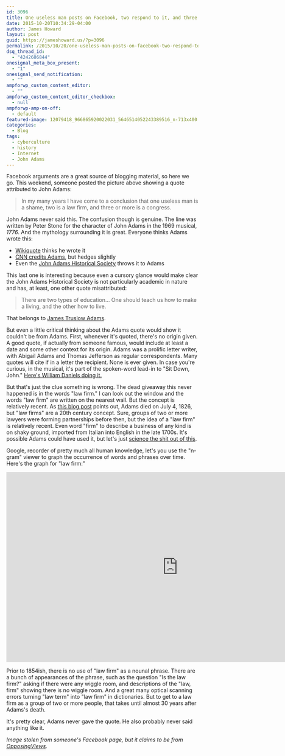 ```yaml
---
id: 3096
title: One useless man posts on Facebook, two respond to it, and three or more become a flamewar
date: 2015-10-20T10:34:29-04:00
author: James Howard
layout: post
guid: https://jameshoward.us/?p=3096
permalink: /2015/10/20/one-useless-man-posts-on-facebook-two-respond-to-it-and-three-or-more-become-a-flamewar/
dsq_thread_id:
  - "4242686844"
onesignal_meta_box_present:
  - "1"
onesignal_send_notification:
  - ""
ampforwp_custom_content_editor:
  - ""
ampforwp_custom_content_editor_checkbox:
  - null
ampforwp-amp-on-off:
  - default
featured-image: 12079418_966865920022031_5646514052243389516_n-713x400.jpg
categories:
  - Blog
tags:
  - cyberculture
  - history
  - Internet
  - John Adams
---
```

Facebook arguments are a great source of blogging material, so here we go.  This weekend, someone posted the picture above showing a quote attributed to John Adams:

> In my many years I have come to a conclusion that one useless man is a shame, two is a law firm, and three or more is a congress.

John Adams never said this.  The confusion though is genuine.  The line was written by Peter Stone for the character of John Adams in the 1969 musical, _1776_.  And the mythology surrounding it is great.  Everyone thinks Adams wrote this:

* [Wikiquote](https://simple.wikiquote.org/wiki/John_Adams) thinks he wrote it
* [CNN credits Adams](http://www.cnn.com/2012/08/19/politics/politicians-best-lines/), but hedges slightly
* Even the [John Adams Historical Society](http://www.john-adams-heritage.com/quotes/) throws it to Adams

This last one is interesting because even a cursory glance would make clear the John Adams Historical Society is not particularly academic in nature and has, at least, one other quote misattributed:

> There are two types of education… One should teach us how to make a living, and the other how to live.

That belongs to [James Truslow Adams](https://en.wikipedia.org/wiki/James_Truslow_Adams).

But even a little critical thinking about the Adams quote would show it couldn't be from Adams.  First, whenever it's quoted, there's no origin given.  A good quote, if actually from someone famous, would include at least a date and some other context for its origin.  Adams was a prolific letter writer, with Abigail Adams and Thomas Jefferson as regular correspondents.  Many quotes will cite if in a letter the recipient.  None is ever given.  In case you're curious, in the musical, it's part of the spoken-word lead-in to "Sit Down, John."  [Here's William Daniels doing it.](https://www.youtube.com/watch?v=DqAdlkJDt7k)  

But that's just the clue something is wrong.  The dead giveaway this never happened is in the words "law firm."  I can look out the window and the words "law firm" are written on the nearest wall.  But the concept is relatively recent.  As [this blog post](https://timpanogos.wordpress.com/2012/11/15/quote-of-the-moment-what-john-adams-did-not-say-about-congress/) points out, Adams died on July 4, 1826, but "law firms" are a 20th century concept.  Sure, groups of two or more lawyers were forming partnerships before then, but the idea of a "law firm" is relatively recent.  Even word "firm" to describe a business of any kind is on shaky ground, imported from Italian into English in the late 1700s.  It's possible Adams could have used it, but let's just [science the shit out of this](https://www.youtube.com/watch?v=esOEyG-HYYs).

Google, recorder of pretty much all human knowledge, let's you use the "n-gram" viewer to graph the occurrence of words and phrases over time.  Here's the graph for "law firm:"

<iframe name="ngram_chart" src="https://books.google.com/ngrams/interactive_chart?content=law+firm&year_start=1700&year_end=1900&corpus=15&smoothing=1&share=&direct_url=t1%3B%2Claw%20firm%3B%2Cc0" width=900 height=500 marginwidth=0 marginheight=0 hspace=0 vspace=0 frameborder=0 scrolling=no></iframe>

Prior to 1854ish, there is no use of "law firm" as a nounal phrase.  There are a bunch of appearances of the phrase, such as the question "Is the law firm?" asking if there were any wiggle room, and descriptions of the "law, firm" showing there is no wiggle room.  And a great many optical scanning errors turning "law term" into "law firm" in dictionaries.  But to get to a law firm as a group of two or more people, that takes until almost 30 years after Adams's death.

It's pretty clear, Adams never gave the quote.  He also probably never said anything like it.

_Image stolen from someone's Facebook page, but it claims to be from [OpposingViews](http://www.opposingviews.com/)._
